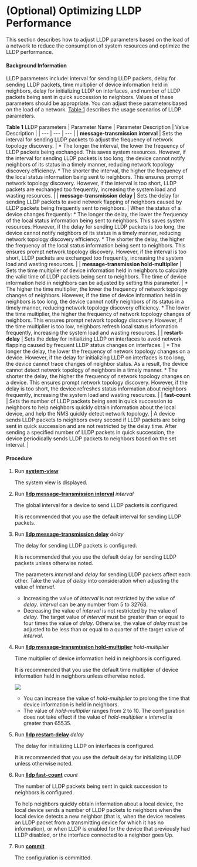 (Optional) Optimizing LLDP Performance
======================================

This section describes how to adjust LLDP parameters based on the load of a network to reduce the consumption of system resources and optimize the LLDP performance.

#### Background Information

LLDP parameters include: interval for sending LLDP packets, delay for sending LLDP packets, time multiplier of device information held in neighbors, delay for initializing LLDP on interfaces, and number of LLDP packets being sent in quick succession to neighbors. Values of these parameters should be appropriate. You can adjust these parameters based on the load of a network. [Table 1](#EN-US_TASK_0172360372__tab_dc_vrp_lldp_cfg_000701) describes the usage scenarios of LLDP parameters.

**Table 1** LLDP parameters
| Parameter Name | Parameter Description | Value Description |
| --- | --- | --- |
| **message-transmission interval** | Sets the interval for sending LLDP packets to adjust the frequency of network topology discovery. | * The longer the interval, the lower the frequency of LLDP packets being exchanged. This saves system resources. However, if the interval for sending LLDP packets is too long, the device cannot notify neighbors of its status in a timely manner, reducing network topology discovery efficiency. * The shorter the interval, the higher the frequency of the local status information being sent to neighbors. This ensures prompt network topology discovery. However, if the interval is too short, LLDP packets are exchanged too frequently, increasing the system load and wasting resources. |
| **message-transmission delay** | Sets the delay for sending LLDP packets to avoid network flapping of neighbors caused by LLDP packets being frequently sent to neighbors. | When the status of a device changes frequently:  * The longer the delay, the lower the frequency of the local status information being sent to neighbors. This saves system resources. However, if the delay for sending LLDP packets is too long, the device cannot notify neighbors of its status in a timely manner, reducing network topology discovery efficiency. * The shorter the delay, the higher the frequency of the local status information being sent to neighbors. This ensures prompt network topology discovery. However, if the interval is too short, LLDP packets are exchanged too frequently, increasing the system load and wasting resources. |
| **message-transmission hold-multiplier** | Sets the time multiplier of device information held in neighbors to calculate the valid time of LLDP packets being sent to neighbors. The time of device information held in neighbors can be adjusted by setting this parameter. | * The higher the time multiplier, the lower the frequency of network topology changes of neighbors. However, if the time of device information held in neighbors is too long, the device cannot notify neighbors of its status in a timely manner, reducing network topology discovery efficiency. * The lower the time multiplier, the higher the frequency of network topology changes of neighbors. This ensures prompt network topology discovery. However, if the time multiplier is too low, neighbors refresh local status information frequently, increasing the system load and wasting resources. |
| **restart-delay** | Sets the delay for initializing LLDP on interfaces to avoid network flapping caused by frequent LLDP status changes on interfaces. | * The longer the delay, the lower the frequency of network topology changes on a device. However, if the delay for initializing LLDP on interfaces is too long, the device cannot trace changes of neighbor status. As a result, the device cannot detect network topology of neighbors in a timely manner. * The shorter the delay, the higher the frequency of network topology changes on a device. This ensures prompt network topology discovery. However, if the delay is too short, the device refreshes status information about neighbors frequently, increasing the system load and wasting resources. |
| **fast-count** | Sets the number of LLDP packets being sent in quick succession to neighbors to help neighbors quickly obtain information about the local device, and help the NMS quickly detect network topology. | A device sends LLDP packets to neighbors every second if LLDP packets are being sent in quick succession and are not restricted by the delay time. After sending a specified number of LLDP packets in quick succession, the device periodically sends LLDP packets to neighbors based on the set interval. |




#### Procedure

1. Run [**system-view**](cmdqueryname=system-view)
   
   
   
   The system view is displayed.
2. Run [**lldp message-transmission interval**](cmdqueryname=lldp+message-transmission+interval) *interval*
   
   
   
   The global interval for a device to send LLDP packets is configured.
   
   It is recommended that you use the default interval for sending LLDP packets.
3. Run [**lldp message-transmission delay**](cmdqueryname=lldp+message-transmission+delay) *delay*
   
   
   
   The delay for sending LLDP packets is configured.
   
   It is recommended that you use the default delay for sending LLDP packets unless otherwise noted.
   
   
   
   The parameters *interval* and *delay* for sending LLDP packets affect each other. Take the value of *delay* into consideration when adjusting the value of *interval*.
   * Increasing the value of *interval* is not restricted by the value of *delay*. *interval* can be any number from 5 to 32768.
   * Decreasing the value of *interval* is not restricted by the value of *delay*. The target value of *interval* must be greater than or equal to four times the value of *delay*. Otherwise, the value of *delay* must be adjusted to be less than or equal to a quarter of the target value of *interval*.
4. Run [**lldp message-transmission hold-multiplier**](cmdqueryname=lldp+message-transmission+hold-multiplier) *hold-multiplier*
   
   
   
   Time multiplier of device information held in neighbors is configured.
   
   
   
   It is recommended that you use the default time multiplier of device information held in neighbors unless otherwise noted.
   
   ![](../../../../public_sys-resources/note_3.0-en-us.png) 
   * You can increase the value of *hold-multiplier* to prolong the time that device information is held in neighbors.
   * The value of *hold-multiplier* ranges from 2 to 10. The configuration does not take effect if the value of *hold-multiplier* x *interval* is greater than 65535.
5. Run [**lldp restart-delay**](cmdqueryname=lldp+restart-delay) *delay*
   
   
   
   The delay for initializing LLDP on interfaces is configured.
   
   It is recommended that you use the default delay for initializing LLDP unless otherwise noted.
6. Run [**lldp fast-count**](cmdqueryname=lldp+fast-count) *count*
   
   
   
   The number of LLDP packets being sent in quick succession to neighbors is configured.
   
   
   
   To help neighbors quickly obtain information about a local device, the local device sends a number of LLDP packets to neighbors when the local device detects a new neighbor (that is, when the device receives an LLDP packet from a transmitting device for which it has no information), or when LLDP is enabled for the device that previously had LLDP disabled, or the interface connected to a neighbor goes Up.
7. Run [**commit**](cmdqueryname=commit)
   
   
   
   The configuration is committed.